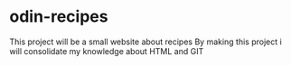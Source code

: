 # odin-recipes
This project will be a small website about recipes
By making this project i will consolidate my knowledge about HTML and GIT